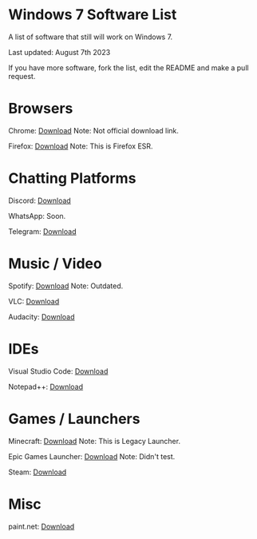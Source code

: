 # Windows 7 Software List
A list of software that still will work on Windows 7.

Last updated: August 7th 2023

If you have more software, fork the list, edit the README and make a pull request.
# Browsers
Chrome: [Download](https://dw7.uptodown.com/dwn/GpOucR-ucfrK0kDvhqwCp64sUQOuIFWMneh9vMSA3WNmepP3-SYuG6XmUZCQUHlri--J3-90jgi8RCHDJ5Dr7o8C4aqfVyJ9wOP9NhfQJ18H4IuwYf1TQUQfH6bNyQAk/sF-OYX6cZBOD6xoGA_SVVccR_gvyzhhvGe183gB6iDXyuM3e1ZdVgZcDrRua5-dUX2t4ggoH-rbnBM6MK-6QZXtax7X7m3UG0BWajoUE8W_Mfm9J4SjATNtjZzoNPXZE/O3JE9qQjEYBgTiPmIYf7UDKtxYupEO-YHLz_ENCKsjeDQiY75myft73nBD3UHessQ4JQm8mdOXepQ7Lcwh2vOhV8-7T9rLaqI5BTCLeDR9E=/google-chrome-109-0-5414-120.zip) Note: Not official download link.

Firefox: [Download](https://cdn.stubdownloader.services.mozilla.com/builds/firefox-esr-next-latest-ssl/en-US/win64/ceb3c4d1181e8d9477a956159eab7c2ba035eb7c71bd48b393aac224880b9c0c/Firefox%20Setup%20115.1.0esr.exe) Note: This is Firefox ESR.
# Chatting Platforms
Discord: [Download](https://discord.com/api/downloads/distributions/app/installers/latest?channel=stable&platform=win&arch=x86)

WhatsApp: Soon.

Telegram: [Download](https://telegram.org/dl/desktop/win64)
# Music / Video
Spotify: [Download](https://download.scdn.co/SpotifyFull7-8-8.1.exe) Note: Outdated.

VLC: [Download](https://get.videolan.org/vlc/3.0.18/win64/vlc-3.0.18-win64.exe)

Audacity: [Download](https://github.com/audacity/audacity/releases/download/Audacity-3.3.3/audacity-win-3.3.3-x64.exe)
# IDEs
Visual Studio Code: [Download](https://update.code.visualstudio.com/1.70.2/win32-x64/stable)

Notepad++: [Download](https://objects.githubusercontent.com/github-production-release-asset-2e65be/33014811/5a74a03e-3fac-418a-8153-b2dce220b5f7?X-Amz-Algorithm=AWS4-HMAC-SHA256&X-Amz-Credential=AKIAIWNJYAX4CSVEH53A%2F20230807%2Fus-east-1%2Fs3%2Faws4_request&X-Amz-Date=20230807T192245Z&X-Amz-Expires=300&X-Amz-Signature=997fb4b5b7806691eeb793fa07c7abeba0379dc4180afbd1131074ca6ad92860&X-Amz-SignedHeaders=host&actor_id=135556230&key_id=0&repo_id=33014811&response-content-disposition=attachment%3B%20filename%3Dnpp.8.5.4.Installer.x64.exe&response-content-type=application%2Foctet-stream)
# Games / Launchers
Minecraft: [Download](https://llaun.ch/installer) Note: This is Legacy Launcher.

Epic Games Launcher: [Download](https://epicgames-download1.akamaized.net/Builds/UnrealEngineLauncher/Installers/Win32/EpicInstaller-15.7.0.msi?launcherfilename=EpicInstaller-15.7.0.msi) Note: Didn't test.

Steam: [Download](https://cdn.cloudflare.steamstatic.com/client/installer/SteamSetup.exe)
# Misc
paint.net: [Download](https://download.filepuma.com/files/image-editors/paint-net/Paint.NET_v4.2.10.exe)

